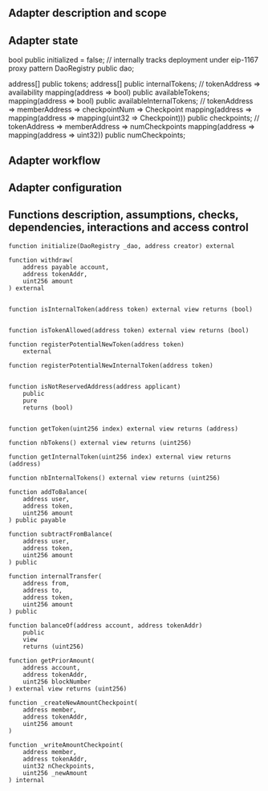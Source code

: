 ## Adapter description and scope

## Adapter state
bool public initialized = false; // internally tracks deployment under eip-1167 proxy pattern
DaoRegistry public dao;

address[] public tokens;
address[] public internalTokens;
// tokenAddress => availability
mapping(address => bool) public availableTokens;
mapping(address => bool) public availableInternalTokens;
// tokenAddress => memberAddress => checkpointNum => Checkpoint
mapping(address => mapping(address => mapping(uint32 => Checkpoint)))
    public checkpoints;
// tokenAddress => memberAddress => numCheckpoints
mapping(address => mapping(address => uint32)) public numCheckpoints;

## Adapter workflow

## Adapter configuration

## Functions description, assumptions, checks, dependencies, interactions and access control
    

    function initialize(DaoRegistry _dao, address creator) external 

    function withdraw(
        address payable account,
        address tokenAddr,
        uint256 amount
    ) external 

    
    function isInternalToken(address token) external view returns (bool) 

    
    function isTokenAllowed(address token) external view returns (bool) 

    function registerPotentialNewToken(address token)
        external

    function registerPotentialNewInternalToken(address token)


    function isNotReservedAddress(address applicant)
        public
        pure
        returns (bool)


    function getToken(uint256 index) external view returns (address) 

    function nbTokens() external view returns (uint256) 

    function getInternalToken(uint256 index) external view returns (address) 

    function nbInternalTokens() external view returns (uint256) 

    function addToBalance(
        address user,
        address token,
        uint256 amount
    ) public payable 
    
    function subtractFromBalance(
        address user,
        address token,
        uint256 amount
    ) public 

    function internalTransfer(
        address from,
        address to,
        address token,
        uint256 amount
    ) public 

    function balanceOf(address account, address tokenAddr)
        public
        view
        returns (uint256)

    function getPriorAmount(
        address account,
        address tokenAddr,
        uint256 blockNumber
    ) external view returns (uint256) 

    function _createNewAmountCheckpoint(
        address member,
        address tokenAddr,
        uint256 amount
    ) 
    
    function _writeAmountCheckpoint(
        address member,
        address tokenAddr,
        uint32 nCheckpoints,
        uint256 _newAmount
    ) internal 
